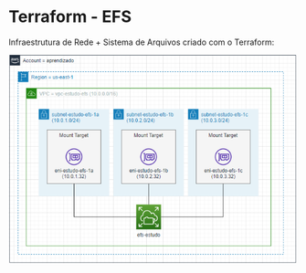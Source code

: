 # Terraform - EFS

Infraestrutura de Rede + Sistema de Arquivos criado com o Terraform:

![](../../Imagens/efs-terraform-desenho.png)

